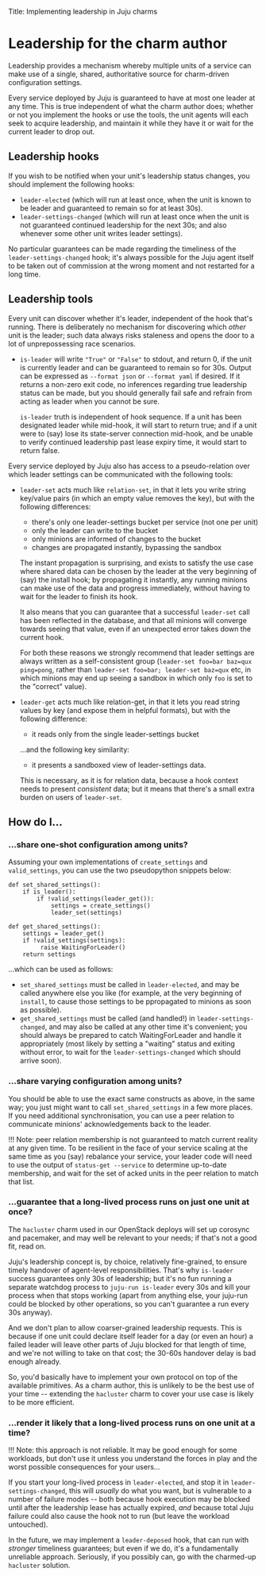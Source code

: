Title: Implementing leadership in Juju charms  

# Leadership for the charm author

Leadership provides a mechanism whereby multiple units of a service can make
use of a single, shared, authoritative source for charm-driven configuration
settings.

Every service deployed by Juju is guaranteed to have at most one leader at any
time. This is true independent of what the charm author does; whether or not
you implement the hooks or use the tools, the unit agents will each seek to
acquire leadership, and maintain it while they have it or wait for the current
leader to drop out.

## Leadership hooks

If you wish to be notified when your unit's leadership status changes, you
should implement the following hooks:

  * `leader-elected` (which will run at least once, when the unit is known to
    be leader and guaranteed to remain so for at least 30s).
  * `leader-settings-changed` (which will run at least once when the unit is
    not guaranteed continued leadership for the next 30s; and also whenever
    some other unit writes leader settings).

No particular guarantees can be made regarding the timeliness of the
`leader-settings-changed` hook; it's always possible for the Juju agent itself
to be taken out of commission at the wrong moment and not restarted for a long
time.

## Leadership tools

Every unit can discover whether it's leader, independent of the hook that's
running. There is deliberately no mechanism for discovering which *other* unit
is the leader; such data always risks staleness and opens the door to a lot of
unprepossessing race scenarios.

  * `is-leader` will write `"True"` or `"False"` to stdout, and return 0, if
    the unit is currently leader and can be guaranteed to remain so for 30s.
    Output can be expressed as `--format json` or `--format yaml` if desired.
    If it returns a non-zero exit code, no inferences regarding true leadership
    status can be made, but you should generally fail safe and refrain from
    acting as leader when you cannot be sure.

    `is-leader` truth is independent of hook sequence. If a unit has been
    designated leader while mid-hook, it will start to return true; and if a
    unit were to (say) lose its state-server connection mid-hook, and be unable
    to verify continued leadership past lease expiry time, it would start to
    return false.

Every service deployed by Juju also has access to a pseudo-relation over which
leader settings can be communicated with the following tools:

  * `leader-set` acts much like `relation-set`, in that it lets you write string
    key/value pairs (in which an empty value removes the key), but with the
    following differences:

      * there's only one leader-settings bucket per service (not one per unit)
      * only the leader can write to the bucket
      * only minions are informed of changes to the bucket
      * changes are propagated instantly, bypassing the sandbox

    The instant propagation is surprising, and exists to satisfy the use case
    where shared data can be chosen by the leader at the very beginning of (say)
    the install hook; by propagating it instantly, any running minions can make
    use of the data and progress immediately, without having to wait for the
    leader to finish its hook.

    It also means that you can guarantee that a successful `leader-set` call has
    been reflected in the database, and that all minions will converge towards
    seeing that value, even if an unexpected error takes down the current hook.

    For both these reasons we strongly recommend that leader settings are always
    written as a self-consistent group (`leader-set foo=bar baz=qux ping=pong`,
    rather than `leader-set foo=bar; leader-set baz=qux` etc, in which minions
    may end up seeing a sandbox in which only `foo` is set to the "correct"
    value).

  * `leader-get` acts much like relation-get, in that it lets you read string
    values by key (and expose them in helpful formats), but with the following
    difference:

      * it reads only from the single leader-settings bucket

    ...and the following key similarity:

      * it presents a sandboxed view of leader-settings data.

    This is necessary, as it is for relation data, because a hook context needs
    to present *consistent* data; but it means that there's a small extra burden
    on users of `leader-set`.

## How do I...

### ...share one-shot configuration among units?

Assuming your own implementations of `create_settings` and `valid_settings`, you
can use the two pseudopython snippets below:

    def set_shared_settings():
        if is_leader():
            if !valid_settings(leader_get()):
                settings = create_settings()
                leader_set(settings)

    def get_shared_settings():
        settings = leader_get()
        if !valid_settings(settings):
             raise WaitingForLeader()
        return settings

...which can be used as follows:

  * `set_shared_settings` must be called in `leader-elected`, and may be called
    anywhere else you like (for example, at the very beginning of `install`, to
    cause those settings to be ppropagated to minions as soon as possible).
  * `get_shared_settings` must be called (and handled!) in
    `leader-settings-changed`, and may also be called at any other time it's
    convenient; you should always be prepared to catch WaitingForLeader and
    handle it appropriately (most likely by setting a "waiting" status and
    exiting without error, to wait for the `leader-settings-changed` which
    should arrive soon).

### ...share varying configuration among units?

You should be able to use the exact same constructs as above, in the same way;
you just might want to call `set_shared_settings` in a few more places. If you
need additional synchronisation, you can use a peer relation to communicate
minions' acknowledgements back to the leader.

!!! Note: peer relation membership is not guaranteed to match current reality
at any given time. To be resilient in the face of your service scaling at the
same time as you (say) rebalance your service, your leader code will need to
use the output of `status-get --service` to determine up-to-date membership,
and wait for the set of acked units in the peer relation to match that list.

### ...guarantee that a long-lived process runs on just one unit at once?

The `hacluster` charm used in our OpenStack deploys will set up corosync and
pacemaker, and may well be relevant to your needs; if that's not a good fit,
read on.

Juju's leadership concept is, by choice, relatively fine-grained, to ensure
timely handover of agent-level responsibilities. That's why `is-leader` success
guarantees only 30s of leadership; but it's no fun running a separate watchdog
process to `juju-run is-leader` every 30s and kill your process when that stops
working (apart from anything else, your juju-run could be blocked by other
operations, so you can't guarantee a run every 30s anyway).

And we don't plan to allow coarser-grained leadership requests. This is because
if one unit could declare itself leader for a day (or even an hour) a failed
leader will leave other parts of Juju blocked for that length of time, and we're
not willing to take on that cost; the 30-60s handover delay is bad enough
already.

So, you'd basically have to implement your own protocol on top of the available
primitives. As a charm author, this is unlikely to be the best use of your time
-- extending the `hacluster` charm to cover your use case is likely to be more
efficient.

### ...render it likely that a long-lived process runs on one unit at a time?

!!! Note: this approach is not reliable. It may be good enough for some
workloads, but don't use it unless you understand the forces in play and the
worst possible consequences for your users...

If you start your long-lived process in `leader-elected`, and stop it in
`leader-settings-changed`, this will *usually* do what you want, but is
vulnerable to a number of failure modes -- both because hook execution may be
blocked until after the leadership lease has actually expired, *and* because
total Juju failure could also cause the hook not to run (but leave the workload
untouched).

In the future, we may implement a `leader-deposed` hook, that can run with
*stronger* timeliness guarantees; but even if we do, it's a fundamentally
unreliable approach. Seriously, if you possibly can, go with the charmed-up
`hacluster` solution.










